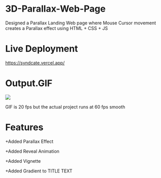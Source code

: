 # 3D-Parallax-Web-Page
Designed a Parallax Landing Web page where Mouse Cursor movement creates a Parallax effect using HTML + CSS + JS 

# Live Deployment
https://syndcate.vercel.app/

# Output.GIF
![](https://github.com/syndica8e/3D-Parallax-Web-Page/blob/main/output.gif)

GIF is 20 fps but the actual project runs at 60 fps smooth
# Features
+Added Parallax Effect 

+Added Reveal Animation

+Added Vignette

+Added Gradient to TITLE TEXT
